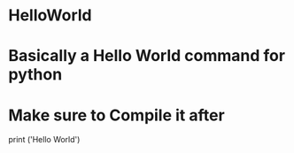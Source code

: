 # HelloWorld
# Basically a Hello World command for python
# Make sure to Compile it after 

print ('Hello World')
